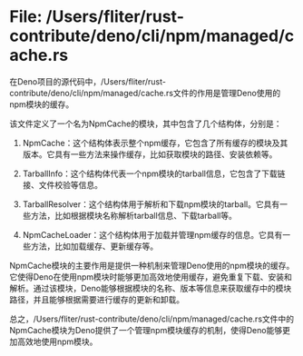 # File: /Users/fliter/rust-contribute/deno/cli/npm/managed/cache.rs

在Deno项目的源代码中，/Users/fliter/rust-contribute/deno/cli/npm/managed/cache.rs文件的作用是管理Deno使用的npm模块的缓存。

该文件定义了一个名为NpmCache的模块，其中包含了几个结构体，分别是：
1. NpmCache：这个结构体表示整个npm缓存，它包含了所有缓存的模块及其版本。它具有一些方法来操作缓存，比如获取模块的路径、安装依赖等。

2. TarballInfo：这个结构体代表一个npm模块的tarball信息，它包含了下载链接、文件校验等信息。

3. TarballResolver：这个结构体用于解析和下载npm模块的tarball。它具有一些方法，比如根据模块名称解析tarball信息、下载tarball等。

4. NpmCacheLoader：这个结构体用于加载并管理npm缓存的信息。它具有一些方法，比如加载缓存、更新缓存等。

NpmCache模块的主要作用是提供一种机制来管理Deno使用的npm模块的缓存。它使得Deno在使用npm模块时能够更加高效地使用缓存，避免重复下载、安装和解析。通过该模块，Deno能够根据模块的名称、版本等信息来获取缓存中的模块路径，并且能够根据需要进行缓存的更新和卸载。

总之，/Users/fliter/rust-contribute/deno/cli/npm/managed/cache.rs文件中的NpmCache模块为Deno提供了一个管理npm模块缓存的机制，使得Deno能够更加高效地使用npm模块。

